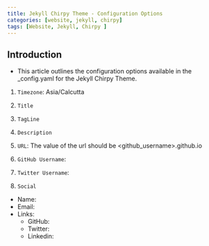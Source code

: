```yaml
---
title: Jekyll Chirpy Theme - Configuration Options
categories: [website, jekyll, chirpy]
tags: [Website, Jekyll, Chirpy ]
---
```


## Introduction

- This article outlines the configuration options available in the _config.yaml for the Jekyll Chirpy Theme.

1. `Timezone`:  Asia/Calcutta

2. `Title`

3. `TagLine`

4. `Description`

5. `URL`: The value of the url should be <github_username>.github.io

6. `GitHub Username`:

7. `Twitter Username`:

8. `Social`

- Name:
- Email:
- Links:
  - GitHub:
  - Twitter:
  - Linkedin:
